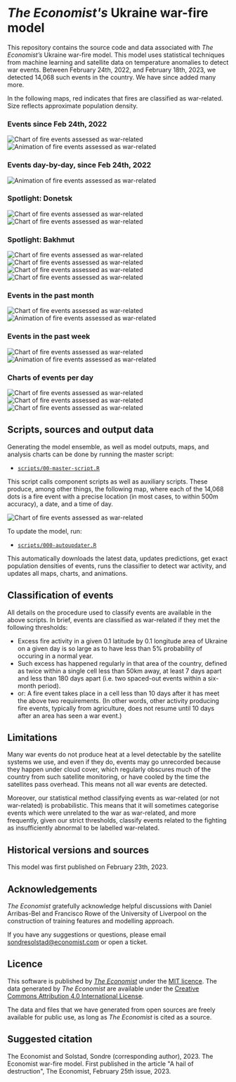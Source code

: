 # *The Economist's* Ukraine war-fire model
This repository contains the source code and data associated with *The Economist’s* Ukraine war-fire model. This model uses statistical techniques from machine learning and satellite data on temperature anomalies to detect war events. Between February 24th, 2022, and February 18th, 2023, we detected 14,068 such events in the country. We have since added many more. 

In the following maps, red indicates that fires are classified as war-related. Size reflects approximate population density. 

### Events since Feb 24th, 2022
![Chart of fire events assessed as war-related](plots/live_ukraine_fire_map.png)  
![Animation of fire events assessed as war-related](plots/live_ukraine_fire_map_animated.gif)

### Events day-by-day, since Feb 24th, 2022
![Animation of fire events assessed as war-related](plots/live_ukraine_fire_map_animated_day_by_day.gif)

### Spotlight: Donetsk
![Chart of fire events assessed as war-related](plots/live_ukraine_fire_map_spotlight_1.png)  
![Chart of fire events assessed as war-related](plots/live_ukraine_fire_map_spotlight_2.png)  

### Spotlight: Bakhmut
![Chart of fire events assessed as war-related](plots/live_ukraine_fire_map_spotlight_3.png)  
![Chart of fire events assessed as war-related](plots/live_ukraine_fire_map_spotlight_4.png)  
![Chart of fire events assessed as war-related](plots/live_ukraine_fire_map_spotlight_4_by_week.png)  
![Chart of fire events assessed as war-related](plots/live_ukraine_fire_map_spotlight_4_by_day.png)  

### Events in the past month
![Chart of fire events assessed as war-related](plots/live_ukraine_fire_map_last_month.png)  
![Animation of fire events assessed as war-related](plots/live_ukraine_fire_map_last_month_animated.gif)

### Events in the past week
![Chart of fire events assessed as war-related](plots/live_ukraine_fire_map_last_week.png)  
![Animation of fire events assessed as war-related](plots/live_ukraine_fire_map_last_week_animated.gif)

### Charts of events per day
![Chart of fire events assessed as war-related](plots/fire_activity_per_day.png)  
![Chart of fire events assessed as war-related](plots/cloud_cover_by_day.png)  
![Chart of fire events assessed as war-related](plots/fire_by_pop_density_per_day.png)  

## Scripts, sources and output data
Generating the model ensemble, as well as model outputs, maps, and analysis charts can be done by running the master script: 

* [`scripts/00-master-script.R`](00-master-script.R)

This script calls component scripts as well as auxiliary scripts. These produce, among other things, the following map, where each of the 14,068 dots is a fire event with a precise location (in most cases, to within 500m accuracy), a date, and a time of day.

![Chart of fire events assessed as war-related](plots/ukraine_fire_map.png)  

To update the model, run:
* [`scripts/000-autoupdater.R`](000-autoupdater.R)

This automatically downloads the latest data, updates predictions, get exact population densities of events, runs the classifier to detect war activity, and updates all maps, charts, and animations.

## Classification of events

All details on the procedure used to classify events are available in the above scripts. In brief, events are classified as war-related if they met the following thresholds:
* Excess fire activity in a given 0.1 latitude by 0.1 longitude area of Ukraine on a given day is so large as to have less than 5% probability of occuring in a normal year.
* Such excess has happened regularly in that area of the country, defined as twice within a single cell less than 50km away, at least 7 days apart and less than 180 days apart (i.e. two spaced-out events within a six-month period).
* or: A fire event takes place in a cell less than 10 days after it has meet the above two requirements. (In other words, other activity producing fire events, typically from agriculture, does not resume until 10 days after an area has seen a war event.)

## Limitations
Many war events do not produce heat at a level detectable by the satellite systems we use, and even if they do, events may go unrecorded because they happen under cloud cover, which regularly obscures much of the country from such satellite monitoring, or have cooled by the time the satellites pass overhead. This means not all war events are detected. 

Moreover, our statistical method classifying events as war-related (or not war-related) is probabilistic. This means that it will sometimes categorise events which were unrelated to the war as war-related, and more frequently, given our strict thresholds, classify events related to the fighting as insufficiently abnormal to be labelled war-related. 

## Historical versions and sources
This model was first published on February 23th, 2023. 

## Acknowledgements
*The Economist* gratefully acknowledge helpful discussions with Daniel Arribas-Bel and Francisco Rowe of the University of Liverpool on the construction of training features and modelling approach.

If you have any suggestions or questions, please email [sondresolstad@economist.com](mailto:sondresolstad@economist.com) or open a ticket.

## Licence
This software is published by [*The Economist*](https://www.economist.com) under the [MIT licence](https://opensource.org/licenses/MIT). The data generated by *The Economist* are available under the [Creative Commons Attribution 4.0 International License](https://creativecommons.org/licenses/by/4.0/).

The data and files that we have generated from open sources are freely available for public use, as long as *The Economist* is cited as a source.

## Suggested citation
The Economist and Solstad, Sondre (corresponding author), 2023. The Economist war-fire model. First published in the article "A hail of destruction", The Economist, February 25th issue, 2023.
